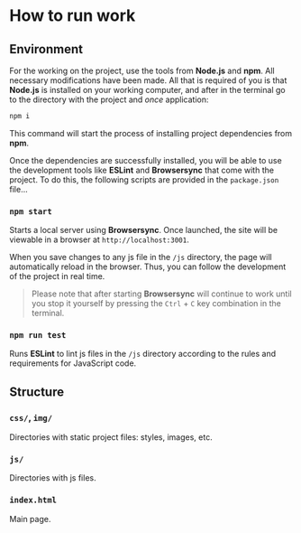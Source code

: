 # How to run work

## Environment

For the working on the project, use the tools from **Node.js** and **npm**. All necessary modifications have been made. All that is required of you is that **Node.js** is installed on your working computer, and after in the terminal go to the directory with the project and _once_ application:

```bash
npm i
```

This command will start the process of installing project dependencies from **npm**.

Once the dependencies are successfully installed, you will be able to use the development tools like **ESLint** and **Browsersync** that come with the project. To do this, the following scripts are provided in the `package.json` file...

### `npm start`

Starts a local server using **Browsersync**. Once launched, the site will be viewable in a browser at `http://localhost:3001`.

When you save changes to any js file in the `/js` directory, the page will automatically reload in the browser. Thus, you can follow the development of the project in real time.

> Please note that after starting **Browsersync** will continue to work until you stop it yourself by pressing the `Ctrl` + `C` key combination in the terminal.

### `npm run test`

Runs **ESLint** to lint js files in the `/js` directory according to the rules and requirements for JavaScript code.

## Structure

### `css/`, `img/`

Directories with static project files: styles, images, etc.

### `js/`

Directories with js files.

### `index.html`

Main page.
